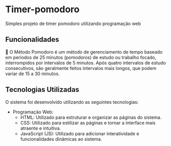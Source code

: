 # Timer-pomodoro

Simples projeto de timer pomodoro utilizando programação web

## Funcionalidades
🍅 O Método Pomodoro é um método de gerenciamento de tempo baseado em períodos de 25 minutos (pomodoros) de estudo ou trabalho focado, interrompidos por intervalos de 5 minutos. Após quatro intervalos de estudo consecutivos, são geralmente feitos intervalos mais longos, que podem variar de 15 a 30 minutos.

## Tecnologias Utilizadas

O sistema foi desenvolvido utilizando as seguintes tecnologias:

- Programação Web:
  - HTML: Utilizado para estruturar e organizar as páginas do sistema.
  - CSS: Utilizado para estilizar as páginas e tornar a interface mais atraente e intuitiva.
  - JavaScript (JS): Utilizado para adicionar interatividade e funcionalidades dinâmicas ao sistema.
